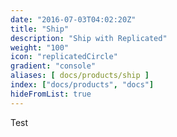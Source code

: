 ```yaml
---
date: "2016-07-03T04:02:20Z"
title: "Ship"
description: "Ship with Replicated"
weight: "100"
icon: "replicatedCircle"
gradient: "console"
aliases: [ docs/products/ship ]
index: ["docs/products", "docs"]
hideFromList: true
---
```


Test
